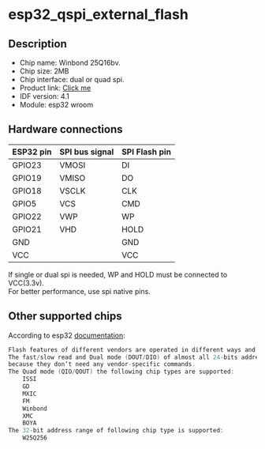 # esp32_qspi_external_flash
## Description
* Chip name: Winbond 25Q16bv.
* Chip size: 2MB
* Chip interface: dual or quad spi.
* Product link: [Click me](https://es.aliexpress.com/item/32828658217.html?spm=a2g0s.9042311.0.0.274263c0UWiEHI)
* IDF version: 4.1
* Module: esp32 wroom
## Hardware connections
ESP32 pin     | SPI bus signal | SPI Flash pin 
--------------|----------------|----------------
GPIO23        | VMOSI          | DI
GPIO19        | VMISO          | DO
GPIO18        | VSCLK          | CLK
GPIO5         | VCS            | CMD
GPIO22        | VWP            | WP
GPIO21        | VHD            | HOLD
GND           |                | GND
VCC           |                | VCC
 
If single or dual spi is needed, WP and HOLD must be connected to VCC(3.3v).</br>
For better performance, use spi native pins.</br>

## Other supported chips
According to esp32 [documentation](https://docs.espressif.com/projects/esp-idf/en/latest/esp32/api-reference/storage/spi_flash.html#support-for-features-of-flash-chips):
```c
Flash features of different vendors are operated in different ways and need special support. 
The fast/slow read and Dual mode (DOUT/DIO) of almost all 24-bits address flash chips are supported, 
because they don’t need any vendor-specific commands.
The Quad mode (QIO/QOUT) the following chip types are supported:
    ISSI
    GD
    MXIC
    FM
    Winbond
    XMC
    BOYA
The 32-bit address range of following chip type is supported:
    W25Q256
```
